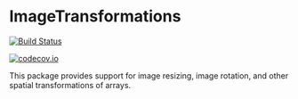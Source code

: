 # ImageTransformations

[![Build Status](https://travis-ci.org/JuliaImages/ImageTransformations.jl.svg?branch=master)](https://travis-ci.org/JuliaImages/ImageTransformations.jl)

[![codecov.io](http://codecov.io/github/JuliaImages/ImageTransformations.jl/coverage.svg?branch=master)](http://codecov.io/github/JuliaImages/ImageTransformations.jl?branch=master)

This package provides support for image resizing, image rotation, and
other spatial transformations of arrays.
